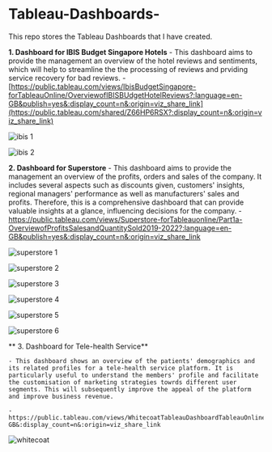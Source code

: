 # Tableau-Dashboards-

This repo stores the Tableau Dashboards that I have created. 

**1. Dashboard for IBIS Budget Singapore Hotels**
    -  This dashboard aims to provide the management an overview of the hotel reviews and sentiments, which will help to streamline the the processing of reviews and prviding service recovery for bad reviews. 
    - [https://public.tableau.com/views/IbisBudgetSingapore-forTableauOnline/OverviewofIBISBUdgetHotelReviews?:language=en-GB&publish=yes&:display_count=n&:origin=viz_share_link](https://public.tableau.com/shared/Z66HP6RSX?:display_count=n&:origin=viz_share_link)

![ibis 1](https://user-images.githubusercontent.com/94337686/175771185-232d72da-6e94-4a96-bb5b-2c94fcfe2037.jpg)

![ibis 2](https://user-images.githubusercontent.com/94337686/175771200-5a43450e-543f-4506-a9ba-3f112349ffc1.jpg)




**2. Dashboard for Superstore** 
    - This dashboard aims to provide the management an overview of the profits, orders and sales of the company. It includes several aspects such as discounts given, customers' insights, regional managers' performance as well as manufacturers' sales and profits. Therefore, this is a comprehensive dashboard that can provide valuable insights at a glance, influencing decisions for the company. 
    - [https://public.tableau.com/views/Superstore-forTableauonline/Part1a-OverviewofProfitsSalesandQuantitySold2019-2022?:language=en-GB&publish=yes&:display_count=n&:origin=viz_share_link
](https://public.tableau.com/shared/SGD68HFXR?:display_count=n&:origin=viz_share_link)

![superstore 1](https://user-images.githubusercontent.com/94337686/175771222-bb2ba79d-250c-4abc-91de-654134ade1c8.jpg)


![superstore 2](https://user-images.githubusercontent.com/94337686/175771225-99859009-f6ce-4a4f-ac9f-7881c490d157.jpg)


![superstore 3](https://user-images.githubusercontent.com/94337686/175771231-4b1a3424-d156-4632-820c-40cb978b092d.jpg)

![superstore 4](https://user-images.githubusercontent.com/94337686/175771234-e08b1cba-3b29-43b3-9528-b11a4ff9c558.jpg)


![superstore 5](https://user-images.githubusercontent.com/94337686/175771237-64708714-fbd3-417a-84fe-990a7c2e6728.jpg)

![superstore 6](https://user-images.githubusercontent.com/94337686/175771241-c14ae2eb-73a7-43ce-b47a-b866f5f8e219.jpg)

** 3. Dashboard for Tele-health Service**

    - This dashboard shows an overview of the patients' demographics and its related profiles for a tele-health service platform. It is particularly useful to understand the members' profile and facilitate the customisation of marketing strategies towrds different user segments. This will subsequently improve the appeal of the platform and improve business revenue. 
    
    - https://public.tableau.com/views/WhitecoatTableauDashboardTableauOnline/Dashboard1?:language=en-GB&:display_count=n&:origin=viz_share_link
    
   ![whitecoat](https://user-images.githubusercontent.com/94337686/176982204-6e245a64-9e59-4062-84c3-696a151e5794.jpg)

